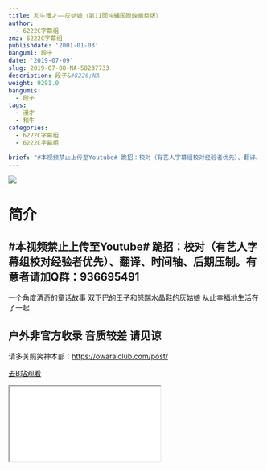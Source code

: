 ```yaml
---
title: 和牛漫才——灰姑娘（第11回沖縄国際映画祭版）
author:
  - 6222C字幕组
zmz: 6222C字幕组
publishdate: '2001-01-03'
bangumi: 段子
date: '2019-07-09'
slug: 2019-07-08-NA-58237733
description: 段子&#8226;NA
weight: 9291.0
bangumis:
  - 段子
tags:
  - 漫才
  - 和牛
categories:
  - 6222C字幕组
  - 6222C字幕组

brief: "#本视频禁止上传至Youtube# 跪招：校对（有艺人字幕组校对经验者优先）、翻译、时间轴、后期压制。有意者请加Q群：936695491 --------------- 一个角度清奇的童话故事 双下巴的王子和怒踹水晶鞋的灰姑娘 从此幸福地生活在了一起 户外非官方收录 音质较差 请见谅 ----------------- 请多关照笑神本部：https://owaraiclub.com/post/"
---
```

![](https://raw.githubusercontent.com/tcgriffith/owaraisite/master/static/tmpimg/68cda3b3ad5e2ce0c4c2868381dbc6b9b91e7a55.jpg.480.jpg)
# 简介  
#本视频禁止上传至Youtube#
跪招：校对（有艺人字幕组校对经验者优先）、翻译、时间轴、后期压制。有意者请加Q群：936695491
---------------
一个角度清奇的童话故事
双下巴的王子和怒踹水晶鞋的灰姑娘
从此幸福地生活在了一起

户外非官方收录 
音质较差 请见谅
-----------------
请多关照笑神本部：https://owaraiclub.com/post/  

[去B站观看](https://www.bilibili.com/video/av58237733/)
<div class ="resp-container"><iframe class="testiframe" src="//player.bilibili.com/player.html?aid=58237733"", scrolling="no", allowfullscreen="true" > </iframe></div> 
